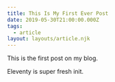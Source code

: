```yaml
---
title: This Is My First Ever Post
date: 2019-05-30T21:00:00.000Z
tags:
  - article
layout: layouts/article.njk 
---
```

This is the first post on my blog.
 
Eleventy is super fresh init.